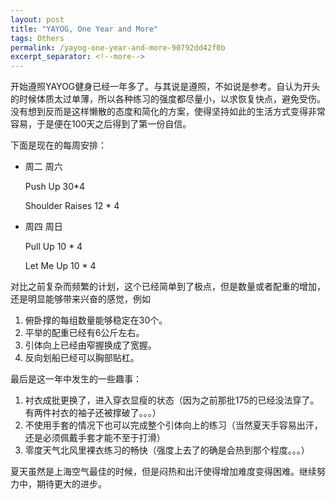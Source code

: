 ```yaml
---
layout: post
title: "YAYOG, One Year and More"
tags: Others
permalink: /yayog-one-year-and-more-90792dd42f0b
excerpt_separator: <!--more-->
---
```

开始遵照YAYOG健身已经一年多了。与其说是遵照，不如说是参考。自认为开头的时候体质太过单薄，所以各种练习的强度都尽量小，以求恢复快点，避免受伤。没有想到反而是这样懒散的态度和简化的方案，使得坚持如此的生活方式变得非常容易，于是便在100天之后得到了第一份自信。
<!--more-->

下面是现在的每周安排：

* 周二 周六

  Push Up 30*4

  Shoulder Raises 12 * 4

* 周四 周日

  Pull Up 10 * 4

  Let Me Up 10 * 4

对比之前复杂而频繁的计划，这个已经简单到了极点，但是数量或者配重的增加，还是明显能够带来兴奋的感觉，例如

1. 俯卧撑的每组数量能够稳定在30个。
1. 平举的配重已经有6公斤左右。
1. 引体向上已经由窄握换成了宽握。
1. 反向划船已经可以胸部贴杠。

最后是这一年中发生的一些趣事：

1. 衬衣成批更换了，进入穿衣显瘦的状态（因为之前那批175的已经没法穿了。有两件衬衣的袖子还被撑破了。。。）
1. 不使用手套的情况下也可以完成整个引体向上的练习（当然夏天手容易出汗，还是必须佩戴手套才能不至于打滑）
1. 零度天气北风里裸衣练习的畅快（强度上去了的确是会热到那个程度。。。）

夏天虽然是上海空气最佳的时候，但是闷热和出汗使得增加难度变得困难。继续努力中，期待更大的进步。
